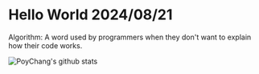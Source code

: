 # Hello World 2024/08/21

Algorithm: A word used by programmers when they don't want to explain how their code works.

![PoyChang's github stats](https://github-readme-stats.vercel.app/api?username=poychang&show_icons=true&theme=dracula)
